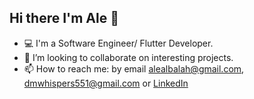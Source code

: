 ## Hi there I'm Ale 🖖
- 💻 I'm a Software Engineer/ Flutter Developer.
- 👊 I’m looking to collaborate on interesting projects.
- 📫 How to reach me: by email alealbalah@gmail.com, dmwhispers551@gmail.com or [LinkedIn](https://www.linkedin.com/in/alejandro-martín-albalah)
